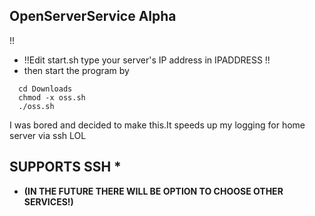 ## OpenServerService Alpha
!!
- !!Edit start.sh type your server's IP address in IPADDRESS
!!
- then start the program by 
```
  cd Downloads
  chmod -x oss.sh
  ./oss.sh
```
I was bored and decided to make this.It speeds up my logging for home server via ssh LOL


## SUPPORTS SSH *
- **(IN THE FUTURE THERE WILL BE OPTION TO CHOOSE OTHER SERVICES!)**
